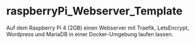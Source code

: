 # raspberryPi_Webserver_Template
Auf dem Raspberry Pi 4 (2GB) einen Webserver mit Traefik, LetsEncrypt, Wordpress und MariaDB in einer Docker-Umgebung laufen lassen. 
